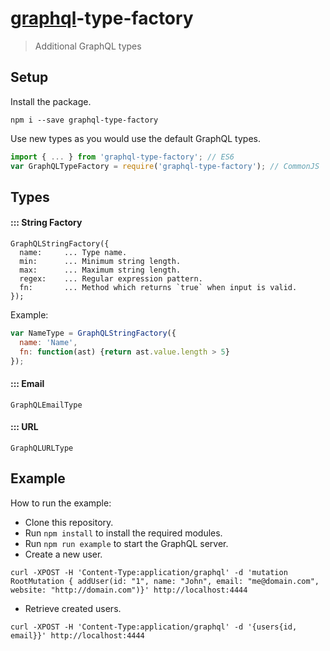 # [graphql](http://graphql.org/)-type-factory

> Additional GraphQL types

## Setup

Install the package.

```
npm i --save graphql-type-factory
```

Use new types as you would use the default GraphQL types.

```js
import { ... } from 'graphql-type-factory'; // ES6
var GraphQLTypeFactory = require('graphql-type-factory'); // CommonJS
```

## Types

#### ::: String Factory

```
GraphQLStringFactory({
  name:     ... Type name.
  min:      ... Minimum string length.
  max:      ... Maximum string length.
  regex:    ... Regular expression pattern.
  fn:       ... Method which returns `true` when input is valid.
});
```

Example:

```js
var NameType = GraphQLStringFactory({
  name: 'Name',
  fn: function(ast) {return ast.value.length > 5}
});
```

#### ::: Email

```
GraphQLEmailType
```

#### ::: URL

```
GraphQLURLType
```

## Example

How to run the example:

* Clone this repository.
* Run `npm install` to install the required modules.
* Run `npm run example` to start the GraphQL server.
* Create a new user.
```
curl -XPOST -H 'Content-Type:application/graphql' -d 'mutation RootMutation { addUser(id: "1", name: "John", email: "me@domain.com", website: "http://domain.com")}' http://localhost:4444
```
* Retrieve created users.
```
curl -XPOST -H 'Content-Type:application/graphql' -d '{users{id, email}}' http://localhost:4444
```
